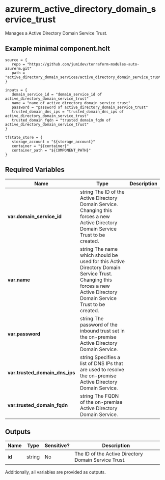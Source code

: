 # azurerm_active_directory_domain_service_trust

Manages a Active Directory Domain Service Trust.

## Example minimal component.hclt

```hcl
source = {
   repo = "https://github.com/jumidev/terraform-modules-auto-azurerm.git" 
   path = "active_directory_domain_services/active_directory_domain_service_trust" 
}

inputs = {
   domain_service_id = "domain_service_id of active_directory_domain_service_trust" 
   name = "name of active_directory_domain_service_trust" 
   password = "password of active_directory_domain_service_trust" 
   trusted_domain_dns_ips = "trusted_domain_dns_ips of active_directory_domain_service_trust" 
   trusted_domain_fqdn = "trusted_domain_fqdn of active_directory_domain_service_trust" 
}

tfstate_store = {
   storage_account = "${storage_account}" 
   container = "${container}" 
   container_path = "${COMPONENT_PATH}" 
}

```

## Required Variables

| Name | Type |  Description |
| ---- | --------- |  ----------- |
| **var.domain_service_id** | string  The ID of the Active Directory Domain Service. Changing this forces a new Active Directory Domain Service Trust to be created. | 
| **var.name** | string  The name which should be used for this Active Directory Domain Service Trust. Changing this forces a new Active Directory Domain Service Trust to be created. | 
| **var.password** | string  The password of the inbound trust set in the on-premise Active Directory Domain Service. | 
| **var.trusted_domain_dns_ips** | string  Specifies a list of DNS IPs that are used to resolve the on-premise Active Directory Domain Service. | 
| **var.trusted_domain_fqdn** | string  The FQDN of the on-premise Active Directory Domain Service. | 



## Outputs

| Name | Type | Sensitive? | Description |
| ---- | ---- | --------- | --------- |
| **id** | string | No  | The ID of the Active Directory Domain Service Trust. | 

Additionally, all variables are provided as outputs.
